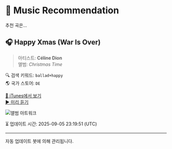 
# 🎵 Music Recommendation

추천 곡은...

## 🎧 Happy Xmas (War Is Over)  
> 아티스트: **Céline Dion**  
> 앨범: _Christmas Time_  

🔍 검색 키워드: `ballad+happy`  
🌎 국가 스토어: `DE`

[🔗 iTunes에서 보기](https://music.apple.com/de/album/happy-xmas-war-is-over/682603522?i=682603969&uo=4)  
[▶️ 미리 듣기](https://audio-ssl.itunes.apple.com/itunes-assets/AudioPreview122/v4/b8/30/5d/b8305d16-5209-a775-3ec1-007b09c0053a/mzaf_2070622426721036067.plus.aac.p.m4a)

![앨범 아트워크](https://is1-ssl.mzstatic.com/image/thumb/Music/v4/05/ba/a0/05baa0e7-5f40-14e0-c037-189cb3cb4e3f/884977890099.jpg/100x100bb.jpg)

⏳ 업데이트 시간: 2025-09-05 23:19:51 (UTC)

---
자동 업데이트 봇에 의해 관리됩니다.
